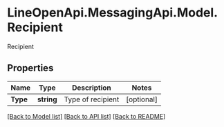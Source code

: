 # LineOpenApi.MessagingApi.Model.Recipient
Recipient

## Properties

Name | Type | Description | Notes
------------ | ------------- | ------------- | -------------
**Type** | **string** | Type of recipient | [optional] 

[[Back to Model list]](../README.md#documentation-for-models) [[Back to API list]](../README.md#documentation-for-api-endpoints) [[Back to README]](../README.md)

